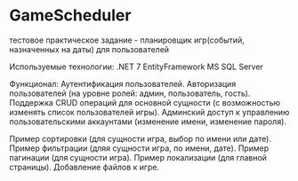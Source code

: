 # GameScheduler
тестовое практическое задание - планировщик игр(событий, назначенных на даты) для пользователей

Используемые технологии:
.NET 7
EntityFramework
MS SQL Server

Функционал:
Аутентификация пользователей.
Авторизация пользователей (на уровне ролей: админ, пользователь, гость).
Поддержка CRUD операций для основной сущности (с возможностью изменять список пользователей игры).
Админский доступ к управлению пользовательскими аккаунтами (изменение имени, изменение пароля).

Пример сортировки (для сущности игра, выбор по имени или дате).
Пример фильтрации (дляя сущности игра, по имени, дате).
Пример пагинации (для сущности игра).
Пример локализации (для главной страницы).
Добавление файлов к игре.
